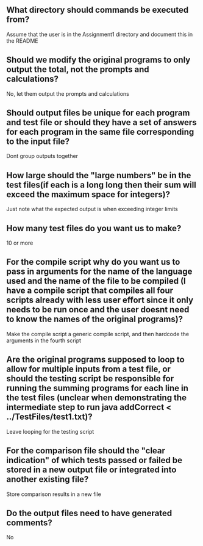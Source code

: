 ## What directory should commands be executed from?
Assume that the user is in the Assignment1 directory and document this in the README

## Should we modify the original programs to only output the total, not the prompts and calculations?
No, let them output the prompts and calculations

## Should output files be unique for each program and test file or should they have a set of answers for each program in the same file corresponding to the input file?
Dont group outputs together

## How large should the "large numbers" be in the test files(if each is a long long then their sum will exceed the maximum space for integers)?
Just note what the expected output is when exceeding integer limits

## How many test files do you want us to make?
10 or more

## For the compile script why do you want us to pass in arguments for the name of the language used and the name of the file to be compiled (I have a compile script that compiles all four scripts already with less user effort since it only needs to be run once and the user doesnt need to know the names of the original programs)?
Make the compile script a generic compile script, and then hardcode the arguments in the fourth script

## Are the original programs supposed to loop to allow for multiple inputs from a test file, or should the testing script be responsible for running the summing programs for each line in the test files (unclear when demonstrating the intermediate step to run java addCorrect < ../TestFiles/test1.txt)?
Leave looping for the testing script

## For the comparison file should the "clear indication" of which tests passed or failed be stored in a new output file or integrated into another existing file?
Store comparison results in a new file

## Do the output files need to have generated comments?
No
